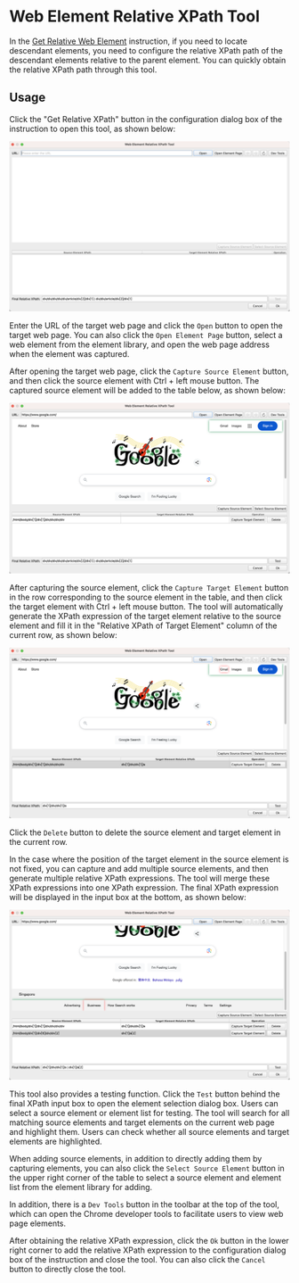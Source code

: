 # Web Element Relative XPath Tool

In the [Get Relative Web Element](../commands/WebAutomation/WebElementOperation/get_relative_web_element.md) instruction, if you need to locate descendant elements, you need to configure the relative XPath path of the descendant elements relative to the parent element. You can quickly obtain the relative XPath path through this tool.

## Usage

Click the "Get Relative XPath" button in the configuration dialog box of the instruction to open this tool, as shown below:

![web_element_relative_xpath_tool.png](web_element_relative_xpath_tool.png)

Enter the URL of the target web page and click the `Open` button to open the target web page. You can also click the `Open Element Page` button, select a web element from the element library, and open the web page address when the element was captured.

After opening the target web page, click the `Capture Source Element` button, and then click the source element with Ctrl + left mouse button. The captured source element will be added to the table below, as shown below:

![web_element_relative_xpath_tool_captured.png](web_element_relative_xpath_tool_captured.png)

After capturing the source element, click the `Capture Target Element` button in the row corresponding to the source element in the table, and then click the target element with Ctrl + left mouse button. The tool will automatically generate the XPath expression of the target element relative to the source element and fill it in the "Relative XPath of Target Element" column of the current row, as shown below:

![web_element_relative_xpath_tool_target_captured.png](web_element_relative_xpath_tool_target_captured.png)

Click the `Delete` button to delete the source element and target element in the current row.

In the case where the position of the target element in the source element is not fixed, you can capture and add multiple source elements, and then generate multiple relative XPath expressions. The tool will merge these XPath expressions into one XPath expression. The final XPath expression will be displayed in the input box at the bottom, as shown below:

![web_element_relative_xpath_tool_result.png](web_element_relative_xpath_tool_result.png)

This tool also provides a testing function. Click the `Test` button behind the final XPath input box to open the element selection dialog box. Users can select a source element or element list for testing. The tool will search for all matching source elements and target elements on the current web page and highlight them. Users can check whether all source elements and target elements are highlighted.

When adding source elements, in addition to directly adding them by capturing elements, you can also click the `Select Source Element` button in the upper right corner of the table to select a source element and element list from the element library for adding.

In addition, there is a `Dev Tools` button in the toolbar at the top of the tool, which can open the Chrome developer tools to facilitate users to view web page elements.

After obtaining the relative XPath expression, click the `Ok` button in the lower right corner to add the relative XPath expression to the configuration dialog box of the instruction and close the tool. You can also click the `Cancel` button to directly close the tool.
